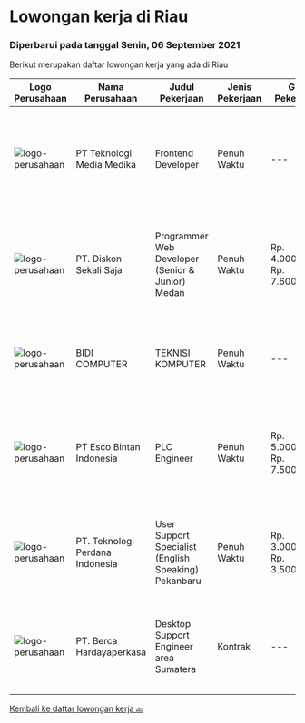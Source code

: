 
  # Lowongan kerja di Riau

  ### Diperbarui pada tanggal Senin, 06 September 2021

  Berikut merupakan daftar lowongan kerja yang ada di Riau

  |Logo Perusahaan | Nama Perusahaan | Judul Pekerjaan | Jenis Pekerjaan | Gaji Pekerjaan | Lokasi | Deskripsi | Tanggal diunggah | Pranala |
  | -------------- | --------------- | --------------- | --------- | --------- | -------------- | ------- | ----------- | ----------- |
  |![logo-perusahaan](https://image-service-cdn.seek.com.au/c2a52d685b8463bd80621ce3a68f3421e0eee211/ee4dce1061f3f616224767ad58cb2fc751b8d2dc)|PT Teknologi Media Medika|Frontend Developer|Penuh Waktu|---|Pekanbaru|Job Requirements Strong knowledge of Javascript Strong knowledge in ReactJS concepts along with it's popular accompanying libraries such as Redux,...|Minggu, 05 September 2021|https://www.jobstreet.co.id/id/job/frontend-developer-3611473?token=0~50137153-ba22-4381-891d-0aecfbccf5b7&sectionRank=1&jobId=jobstreet-id-job-3611473|
|![logo-perusahaan](https://image-service-cdn.seek.com.au/37da413d1d78b985b44db2cacac2517bee9e42db/ee4dce1061f3f616224767ad58cb2fc751b8d2dc)|PT. Diskon Sekali Saja|Programmer Web Developer (Senior & Junior) Medan|Penuh Waktu|Rp. 4.000.000-Rp. 7.600.000|Sumatera Utara|# Paham php dan web development# Memiliki Team work effort# Kami memberikan benefit saham (esop) di perusahaan kami untuk kandidat yang tepat#...|Jumat, 27 Agustus 2021|https://www.jobstreet.co.id/id/job/programmer-web-developer-senior-junior-medan-3602764?token=0~50137153-ba22-4381-891d-0aecfbccf5b7&sectionRank=2&jobId=jobstreet-id-job-3602764|
|![logo-perusahaan](https://us.123rf.com/450wm/pavelstasevich/pavelstasevich1811/pavelstasevich181101027/112815900-stock-vector-no-image-available-icon-flat-vector.jpg?ver=6)|BIDI COMPUTER|TEKNISI KOMPUTER|Penuh Waktu|---|Pekanbaru|Kualifikasi : Memiliki pengalaman Jujur, tekun dan sopan Aktif dimedia sosial Mampu bekerja individual dan bersama tim Memiliki kendaraan sendiri...|Kamis, 26 Agustus 2021|https://www.jobstreet.co.id/id/job/teknisi-komputer-3610761?token=0~50137153-ba22-4381-891d-0aecfbccf5b7&sectionRank=3&jobId=jobstreet-id-job-3610761|
|![logo-perusahaan](https://image-service-cdn.seek.com.au/d7d3be70a701514214ce2eb78cd153e22cc97501/ee4dce1061f3f616224767ad58cb2fc751b8d2dc)|PT Esco Bintan Indonesia|PLC Engineer|Penuh Waktu|Rp. 5.000.000-Rp. 7.500.000|Bintan|Dear Applicants,Perusahaan kami tidak pernah memungut modus keuntungan apapun dalam proses rekrutmen, mohon abaikan jika ada pihak yang tidak...|Rabu, 18 Agustus 2021|https://www.jobstreet.co.id/id/job/plc-engineer-3596408?token=0~50137153-ba22-4381-891d-0aecfbccf5b7&sectionRank=4&jobId=jobstreet-id-job-3596408|
|![logo-perusahaan](https://image-service-cdn.seek.com.au/364995897f8dd16728f38da9d570640b36873ee8/ee4dce1061f3f616224767ad58cb2fc751b8d2dc)|PT. Teknologi Perdana Indonesia|User Support Specialist (English Speaking) Pekanbaru|Penuh Waktu|Rp. 3.000.000-Rp. 3.500.000|Pekanbaru|Requirements:- fluent English (spoken and written);- organized and focused on results;- open and sociable;- able to perform multiple tasks...|Senin, 16 Agustus 2021|https://www.jobstreet.co.id/id/job/user-support-specialist-english-speaking-pekanbaru-3602095?token=0~50137153-ba22-4381-891d-0aecfbccf5b7&sectionRank=5&jobId=jobstreet-id-job-3602095|
|![logo-perusahaan](https://image-service-cdn.seek.com.au/0c900ac2b5b1a2cf9bee651ce5d069e68ff14c92/ee4dce1061f3f616224767ad58cb2fc751b8d2dc)|PT. Berca Hardayaperkasa|Desktop Support Engineer area Sumatera|Kontrak|---|Aceh|Delivery the implementation and provide PC, Printer, and Networking. Analyze and diagnose technical issues and give fast problem resolution Technical...|Senin, 16 Agustus 2021|https://www.jobstreet.co.id/id/job/desktop-support-engineer-area-sumatera-3601806?token=0~50137153-ba22-4381-891d-0aecfbccf5b7&sectionRank=6&jobId=jobstreet-id-job-3601806|


  [Kembali ke daftar lowongan kerja 🔙](../README.md#daftar-lowongan-kerja)
  